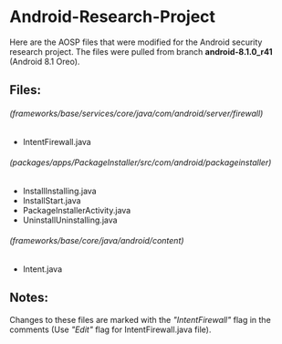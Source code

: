 # Android-Research-Project
Here are the AOSP files that were modified for the Android security research project. The files were pulled from branch **android-8.1.0_r41** (Android 8.1 Oreo).

## Files:
  ###### (frameworks/base/services/core/java/com/android/server/firewall)
  * IntentFirewall.java
  ###### (packages/apps/PackageInstaller/src/com/android/packageinstaller)
  * InstallInstalling.java
  * InstallStart.java
  * PackageInstallerActivity.java
  * UninstallUninstalling.java
  ###### (frameworks/base/core/java/android/content)
  * Intent.java

## Notes:

Changes to these files are marked with the *"IntentFirewall"* flag in the comments (Use *"Edit"* flag for IntentFirewall.java file).
